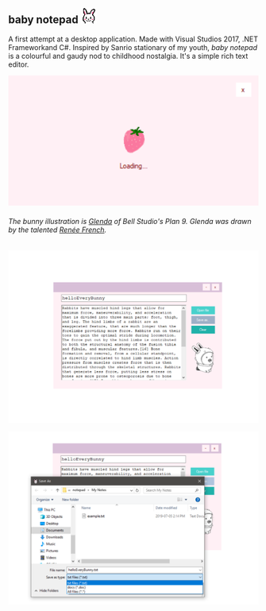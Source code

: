 ## baby notepad ![icon](baby_notepad/baby_notepad/Resources/bun_icon.png)

A first attempt at a desktop application. Made with Visual Studios 2017, .NET Frameworkand C#. Inspired by Sanrio stationary of my youth, *baby notepad* is a colourful and gaudy nod to childhood nostalgia. It's a simple rich text editor. 

![screen_1](baby_notepad/baby_notepad/Resources/screenshots/1.png)  

###### The bunny illustration is [Glenda](https://9p.io/plan9/glenda.html) of Bell Studio's Plan 9. Glenda was drawn by the talented [Renée French](http://www.reneefrench.com/).
![screen_2](baby_notepad/baby_notepad/Resources/screenshots/2.png)  

![screen_3](baby_notepad/baby_notepad/Resources/screenshots/4.png)  



